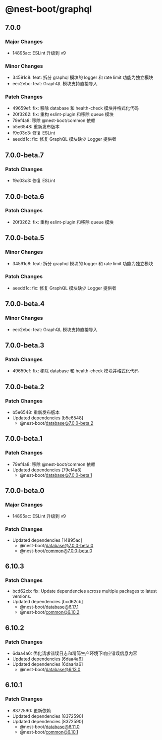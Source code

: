 # @nest-boot/graphql

## 7.0.0

### Major Changes

- 14895ac: ESLint 升级到 v9

### Minor Changes

- 34591c8: feat: 拆分 graphql 模块的 logger 和 rate limit 功能为独立模块
- eec2ebc: feat: GraphQL 模块支持直接导入

### Patch Changes

- 49659ef: fix: 移除 database 和 health-check 模块并格式化代码
- 20f3262: fix: 重构 eslint-plugin 和移除 queue 模块
- 79ef4a8: 移除 @nest-boot/common 依赖
- b5e6548: 重新发布版本
- f9c03c3: 修复 ESLint
- aeedd1c: fix: 修复 GraphQL 模块缺少 Logger 提供者

## 7.0.0-beta.7

### Patch Changes

- f9c03c3: 修复 ESLint

## 7.0.0-beta.6

### Patch Changes

- 20f3262: fix: 重构 eslint-plugin 和移除 queue 模块

## 7.0.0-beta.5

### Minor Changes

- 34591c8: feat: 拆分 graphql 模块的 logger 和 rate limit 功能为独立模块

### Patch Changes

- aeedd1c: fix: 修复 GraphQL 模块缺少 Logger 提供者

## 7.0.0-beta.4

### Minor Changes

- eec2ebc: feat: GraphQL 模块支持直接导入

## 7.0.0-beta.3

### Patch Changes

- 49659ef: fix: 移除 database 和 health-check 模块并格式化代码

## 7.0.0-beta.2

### Patch Changes

- b5e6548: 重新发布版本
- Updated dependencies [b5e6548]
  - @nest-boot/database@7.0.0-beta.2

## 7.0.0-beta.1

### Patch Changes

- 79ef4a8: 移除 @nest-boot/common 依赖
- Updated dependencies [79ef4a8]
  - @nest-boot/database@7.0.0-beta.1

## 7.0.0-beta.0

### Major Changes

- 14895ac: ESLint 升级到 v9

### Patch Changes

- Updated dependencies [14895ac]
  - @nest-boot/database@7.0.0-beta.0
  - @nest-boot/common@7.0.0-beta.0

## 6.10.3

### Patch Changes

- bcd62cb: fix: Update dependencies across multiple packages to latest versions.
- Updated dependencies [bcd62cb]
  - @nest-boot/database@6.17.1
  - @nest-boot/common@6.10.2

## 6.10.2

### Patch Changes

- 6daa4a6: 优化请求错误日志和精简生产环境下响应错误信息内容
- Updated dependencies [6daa4a6]
- Updated dependencies [6daa4a6]
  - @nest-boot/database@6.13.0

## 6.10.1

### Patch Changes

- 8372590: 更新依赖
- Updated dependencies [8372590]
- Updated dependencies [8372590]
  - @nest-boot/database@6.11.0
  - @nest-boot/common@6.10.1
